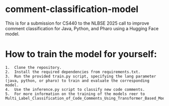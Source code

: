 # comment-classification-model
This is for a submission for CS440 to the NLBSE 2025 call to improve comment classification for Java, Python, and Pharo using a Hugging Face model. 

# How to train the model for yourself:
	1.	Clone the repository.
	2.	Install the required dependencies from requirements.txt.
	3.	Run the provided train.py script, specifying the lang parameter (java, python, or pharo) to train and evaluate the corresponding model.
	4.	Use the inference.py script to classify new code comments.
	5.	For more information on the training of the models reer to Multi_Label_Classification_of_Code_Comments_Using_Transformer_Based_Models.pdf